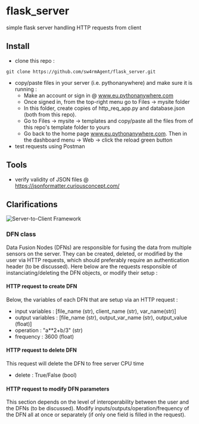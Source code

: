 # flask_server
simple flask server handling HTTP requests from client

## Install
- clone this repo :
```
git clone https://github.com/sw4rmAgent/flask_server.git
```
- copy/paste files in your server (i.e. pythonanywhere) and make sure it is running :
	* Make an account or sign in @ www.eu.pythonanywhere.com
	* Once signed in, from the top-right menu go to Files -> mysite folder
	* In this folder, create copies of http_req_app.py and database.json (both from this repo).
	* Go to Files -> mysite -> templates and copy/paste all the files from of this repo's template folder to yours
	* Go back to the home page www.eu.pythonanywhere.com. Then in the dashboard menu -> Web -> click the reload green button
- test requests using Postman

## Tools
- verify validity of JSON files @ https://jsonformatter.curiousconcept.com/

## Clarifications

![Server-to-Client Framework](http://github.com/sw4rmAgent/flask_server/img/client-server-framework.png)

### DFN class
Data Fusion Nodes (DFNs) are responsible for fusing the data from multiple sensors on the server. They can be created, deleted, or modified by the user via HTTP requests, which should preferably require an authentication header (to be discussed). Here below are the requests responsible of instanciating/deleting the DFN objects, or modify their setup :

#### HTTP request to create DFN
Below, the variables of each DFN that are setup via an HTTP request :
- input variables : [file_name (str), client_name (str), var_name(str)]
- output variables : [file_name (str), output_var_name (str), output_value (float)]
- operation : "a**2+b/3" (str)
- frequency : 3600 (float)

#### HTTP request to delete DFN
This request will delete the DFN to free server CPU time
- delete : True/False (bool)

#### HTTP request to modify DFN parameters
This section depends on the level of interoperability between the user and the DFNs (to be discussed). Modify inputs/outputs/operation/frequency of the DFN all at once or separately (if only one field is filled in the request).

